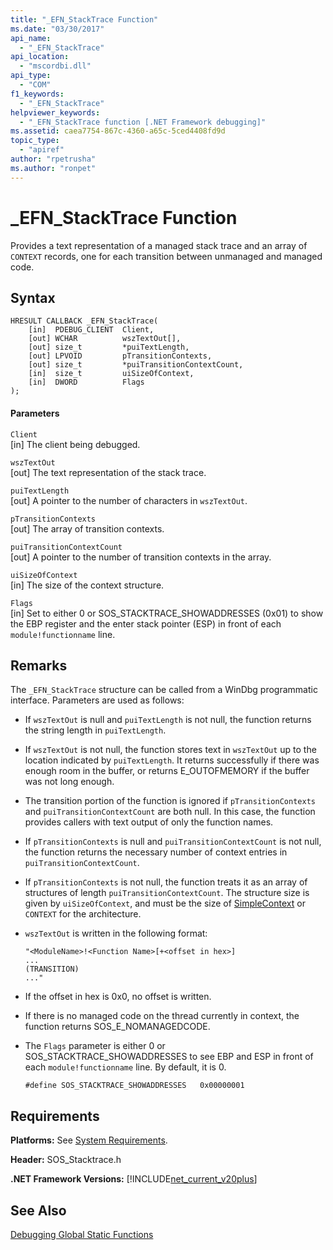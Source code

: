 ```yaml
---
title: "_EFN_StackTrace Function"
ms.date: "03/30/2017"
api_name: 
  - "_EFN_StackTrace"
api_location: 
  - "mscordbi.dll"
api_type: 
  - "COM"
f1_keywords: 
  - "_EFN_StackTrace"
helpviewer_keywords: 
  - "_EFN_StackTrace function [.NET Framework debugging]"
ms.assetid: caea7754-867c-4360-a65c-5ced4408fd9d
topic_type: 
  - "apiref"
author: "rpetrusha"
ms.author: "ronpet"
---
```

# _EFN_StackTrace Function
Provides a text representation of a managed stack trace and an array of `CONTEXT` records, one for each transition between unmanaged and managed code.  
  
## Syntax  
  
```  
HRESULT CALLBACK _EFN_StackTrace(  
    [in]  PDEBUG_CLIENT  Client,  
    [out] WCHAR          wszTextOut[],  
    [out] size_t         *puiTextLength,  
    [out] LPVOID         pTransitionContexts,  
    [out] size_t         *puiTransitionContextCount,  
    [in]  size_t         uiSizeOfContext,  
    [in]  DWORD          Flags  
);  
```  
  
#### Parameters  
 `Client`  
 [in] The client being debugged.  
  
 `wszTextOut`  
 [out] The text representation of the stack trace.  
  
 `puiTextLength`  
 [out] A pointer to the number of characters in `wszTextOut`.  
  
 `pTransitionContexts`  
 [out] The array of transition contexts.  
  
 `puiTransitionContextCount`  
 [out] A pointer to the number of transition contexts in the array.  
  
 `uiSizeOfContext`  
 [in] The size of the context structure.  
  
 `Flags`  
 [in] Set to either 0 or SOS_STACKTRACE_SHOWADDRESSES (0x01) to show the EBP register and the enter stack pointer (ESP) in front of each `module!functionname` line.  
  
## Remarks  
 The `_EFN_StackTrace` structure can be called from a WinDbg programmatic interface. Parameters are used as follows:  
  
-   If `wszTextOut` is null and `puiTextLength` is not null, the function returns the string length in `puiTextLength`.  
  
-   If `wszTextOut` is not null, the function stores text in `wszTextOut` up to the location indicated by `puiTextLength`. It returns successfully if there was enough room in the buffer, or returns E_OUTOFMEMORY if the buffer was not long enough.  
  
-   The transition portion of the function is ignored if `pTransitionContexts` and `puiTransitionContextCount` are both null. In this case, the function provides callers with text output of only the function names.  
  
-   If `pTransitionContexts` is null and `puiTransitionContextCount` is not null, the function returns the necessary number of context entries in `puiTransitionContextCount`.  
  
-   If `pTransitionContexts` is not null, the function treats it as an array of structures of length `puiTransitionContextCount`. The structure size is given by `uiSizeOfContext`, and must be the size of [SimpleContext](../../../../docs/framework/unmanaged-api/debugging/stacktrace-simplecontext-structure.md) or `CONTEXT` for the architecture.  
  
-   `wszTextOut` is written in the following format:  
  
    ```  
    "<ModuleName>!<Function Name>[+<offset in hex>]  
    ...  
    (TRANSITION)  
    ..."  
    ```  
  
-   If the offset in hex is 0x0, no offset is written.  
  
-   If there is no managed code on the thread currently in context, the function returns SOS_E_NOMANAGEDCODE.  
  
-   The `Flags` parameter is either 0 or SOS_STACKTRACE_SHOWADDRESSES to see EBP and ESP in front of each `module!functionname` line. By default, it is 0.  
  
    ```  
    #define SOS_STACKTRACE_SHOWADDRESSES   0x00000001  
    ```  
  
## Requirements  
 **Platforms:** See [System Requirements](../../../../docs/framework/get-started/system-requirements.md).  
  
 **Header:** SOS_Stacktrace.h  
  
 **.NET Framework Versions:** [!INCLUDE[net_current_v20plus](../../../../includes/net-current-v20plus-md.md)]  
  
## See Also  
 [Debugging Global Static Functions](../../../../docs/framework/unmanaged-api/debugging/debugging-global-static-functions.md)
